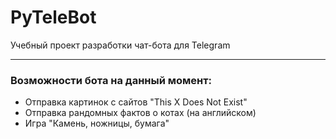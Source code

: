 # PyTeleBot
Учебный проект разработки чат-бота для Telegram

---

### Возможности бота на данный момент:
+ Отправка картинок с сайтов "This X Does Not Exist"
+ Отправка рандомных фактов о котах (на английском)
+ Игра "Камень, ножницы, бумага"

